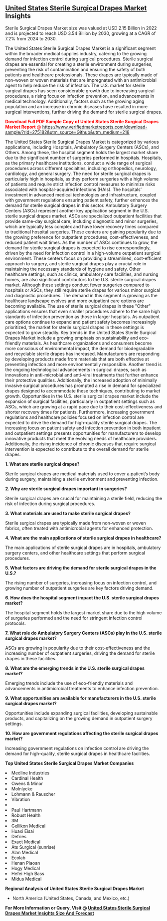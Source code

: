 <h2><a href="https://www.verifiedmarketreports.com/download-sample/?rid=275182&amp;utm_source=Github&amp;utm_medium=218" target="_blank">United States Sterile Surgical Drapes Market</a> Insights</h2><p>Sterile Surgical Drapes Market size was valued at USD 2.15 Billion in 2022 and is projected to reach USD 3.54 Billion by 2030, growing at a CAGR of 7.2% from 2024 to 2030.</p><p><p>The United States Sterile Surgical Drapes Market is a significant segment within the broader medical supplies industry, catering to the growing demand for infection control during surgical procedures. Sterile surgical drapes are essential for creating a sterile environment during surgeries, preventing the risk of contamination and ensuring the safety of both patients and healthcare professionals. These drapes are typically made of non-woven or woven materials that are impregnated with an antimicrobial agent to help reduce the risk of infection. The U.S. market for sterile surgical drapes has seen considerable growth due to increasing surgical procedures, a rising focus on infection prevention, and advancements in medical technology. Additionally, factors such as the growing aging population and an increase in chronic diseases have resulted in more surgical interventions, further driving the demand for sterile surgical drapes. <p><span class=""><span style="color: #ff0000;"><strong>Download Full PDF Sample Copy of United States Sterile Surgical Drapes Market Report</strong> @ </span><a href="https://www.verifiedmarketreports.com/download-sample/?rid=275182&amp;utm_source=Github&amp;utm_medium=218" target="_blank">https://www.verifiedmarketreports.com/download-sample/?rid=275182&amp;utm_source=Github&amp;utm_medium=218</a></span></p> The United States Sterile Surgical Drapes Market is categorized by various applications, including Hospitals, Ambulatory Surgery Centers (ASCs), and Others. Among these, the hospital segment holds the largest market share due to the significant number of surgeries performed in hospitals. Hospitals, as the primary healthcare institutions, conduct a wide range of surgical procedures across different specialties, including orthopedics, neurology, cardiology, and general surgery. The need for sterile surgical drapes is particularly high in hospitals, as they perform surgeries with a high volume of patients and require strict infection control measures to minimize risks associated with hospital-acquired infections (HAIs). The hospitals’ investment in advanced medical technologies and infrastructure, coupled with government regulations ensuring patient safety, further enhances the demand for sterile surgical drapes in this sector. Ambulatory Surgery Centers (ASCs) represent another key application segment in the U.S. sterile surgical drapes market. ASCs are specialized outpatient facilities that provide same-day surgical care, including diagnostic and minor surgeries, which are typically less complex and have lower recovery times compared to traditional hospital surgeries. These centers are gaining popularity due to the growing preference for outpatient procedures, cost-effectiveness, and reduced patient wait times. As the number of ASCs continues to grow, the demand for sterile surgical drapes is expected to rise correspondingly, driven by the need for infection control in a high-volume outpatient surgical environment. These centers focus on providing a streamlined, cost-efficient approach to surgery, and sterile surgical drapes play a crucial role in maintaining the necessary standards of hygiene and safety. Other healthcare settings, such as clinics, ambulatory care facilities, and nursing homes, are also significant contributors to the U.S. sterile surgical drapes market. Although these settings conduct fewer surgeries compared to hospitals or ASCs, they still require sterile drapes for various minor surgical and diagnostic procedures. The demand in this segment is growing as the healthcare landscape evolves and more outpatient care options are becoming available. The use of sterile surgical drapes in these "Other" applications ensures that even smaller procedures adhere to the same high standards of infection prevention as those in larger hospitals. As outpatient care options continue to expand and patient safety becomes increasingly prioritized, the market for sterile surgical drapes in these settings is expected to grow steadily. Key trends in the United States Sterile Surgical Drapes Market include a growing emphasis on sustainability and eco-friendly materials. As healthcare organizations and consumers become more conscious of environmental impact, the demand for biodegradable and recyclable sterile drapes has increased. Manufacturers are responding by developing products made from materials that are both effective at preventing infection and more environmentally responsible. Another trend is the ongoing technological advancements in surgical drapes, such as innovations in anti-microbial and anti-viral treatments that further enhance their protective qualities. Additionally, the increased adoption of minimally invasive surgical procedures has prompted a rise in demand for specialized drapes designed to accommodate these techniques, contributing to market growth. Opportunities in the U.S. sterile surgical drapes market include the expansion of surgical facilities, particularly in outpatient settings such as ASCs, which are growing at a rapid pace due to their cost-effectiveness and shorter recovery times for patients. Furthermore, increasing government regulations and healthcare policies focused on infection control are expected to drive the demand for high-quality sterile surgical drapes. The increasing focus on patient safety and infection prevention in both inpatient and outpatient settings presents opportunities for manufacturers to develop innovative products that meet the evolving needs of healthcare providers. Additionally, the rising incidence of chronic diseases that require surgical intervention is expected to contribute to the overall demand for sterile drapes. <p><b>1. What are sterile surgical drapes?</b></p> <p>Sterile surgical drapes are medical materials used to cover a patient’s body during surgery, maintaining a sterile environment and preventing infection.</p> <p><b>2. Why are sterile surgical drapes important in surgeries?</b></p> <p>Sterile surgical drapes are crucial for maintaining a sterile field, reducing the risk of infection during surgical procedures.</p> <p><b>3. What materials are used to make sterile surgical drapes?</b></p> <p>Sterile surgical drapes are typically made from non-woven or woven fabrics, often treated with antimicrobial agents for enhanced protection.</p> <p><b>4. What are the main applications of sterile surgical drapes in healthcare?</b></p> <p>The main applications of sterile surgical drapes are in hospitals, ambulatory surgery centers, and other healthcare settings that perform surgical procedures.</p> <p><b>5. What factors are driving the demand for sterile surgical drapes in the U.S.?</b></p> <p>The rising number of surgeries, increasing focus on infection control, and growing number of outpatient surgeries are key factors driving demand.</p> <p><b>6. How does the hospital segment impact the U.S. sterile surgical drapes market?</b></p> <p>The hospital segment holds the largest market share due to the high volume of surgeries performed and the need for stringent infection control protocols.</p> <p><b>7. What role do Ambulatory Surgery Centers (ASCs) play in the U.S. sterile surgical drapes market?</b></p> <p>ASCs are growing in popularity due to their cost-effectiveness and the increasing number of outpatient surgeries, driving the demand for sterile drapes in these facilities.</p> <p><b>8. What are the emerging trends in the U.S. sterile surgical drapes market?</b></p> <p>Emerging trends include the use of eco-friendly materials and advancements in antimicrobial treatments to enhance infection prevention.</p> <p><b>9. What opportunities are available for manufacturers in the U.S. sterile surgical drapes market?</b></p> <p>Opportunities include expanding surgical facilities, developing sustainable products, and capitalizing on the growing demand in outpatient surgery settings.</p> <p><b>10. How are government regulations affecting the sterile surgical drapes market?</b></p> <p>Increasing government regulations on infection control are driving the demand for high-quality, sterile surgical drapes in healthcare facilities.</p></p><p><strong>Top United States Sterile Surgical Drapes Market Companies</strong></p><div data-test-id=""><p><li>Medline Industries</li><li> Cardinal Health</li><li> Owens & Minor</li><li> Molnlycke</li><li> Lohmann & Rauscher</li><li> Vibration</li><li></li><li> Paul Hartmann</li><li> Robust Health</li><li> 3M</li><li> Gellikon Medical</li><li> Huaxi Eisai</li><li> Defries</li><li> Exact Medical</li><li> Ats Surgical (sunrise)</li><li> Alan Medical</li><li> Ecolab</li><li> Henan Piaoan</li><li> Hogy Medical</li><li> Hefei High Bass</li><li> Midus Medical</li></p><div><strong>Regional Analysis of&nbsp;United States Sterile Surgical Drapes Market</strong></div><ul><li dir="ltr"><p dir="ltr">North America&nbsp;(United States, Canada, and Mexico, etc.)</p></li></ul><p><strong>For More Information or Query, Visit @&nbsp;</strong><strong><a href="https://www.verifiedmarketreports.com/product/sterile-surgical-drapes-market/?utm_source=Github&amp;utm_medium=218" target="_blank">United States Sterile Surgical Drapes Market Insights Size And Forecast</a></strong></p></div>
